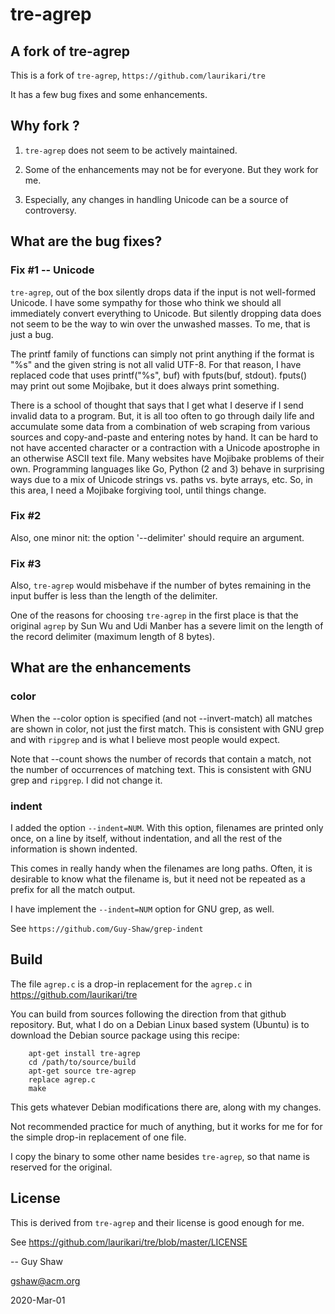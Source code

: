 # tre-agrep

## A fork of tre-agrep

This is a fork of `tre-agrep`, `https://github.com/laurikari/tre`

It has a few bug fixes and some enhancements.

## Why fork ?

1. `tre-agrep` does not seem to be actively maintained.

2. Some of the enhancements may not be for everyone.  But they work for me.

3. Especially, any changes in handling Unicode can be a source of controversy.

## What are the bug fixes?

### Fix #1 -- Unicode

`tre-agrep`, out of the box silently drops data if the input is not well-formed Unicode.
I have some sympathy for those who think we should all immediately convert everything to Unicode.
But silently dropping data does not seem to be the way to win over the unwashed masses.  To me, that is just a bug.

The printf family of functions can simply not print anything
if the format is "%s" and the given string is not all valid UTF-8.
For that reason, I have replaced code that uses printf("%s", buf)
with fputs(buf, stdout).
fputs() may print out some Mojibake, but it does always print something.

There is a school of thought that says that I get what I deserve
if I send invalid data to a program.  But, it is all too often to
go through daily life and accumulate some data from a combination
of web scraping from various sources and copy-and-paste and entering
notes by hand.  It can be hard to not have accented character or
a contraction with a Unicode apostrophe in an otherwise ASCII text file.
Many websites have Mojibake problems of their own.
Programming languages like Go, Python (2 and 3) behave in surprising
ways due to a mix of Unicode strings vs. paths vs. byte arrays, etc.
So, in this area, I need a Mojibake forgiving tool,
until things change.

### Fix #2

Also, one minor nit: the option '--delimiter' should require an argument.

### Fix #3

Also, `tre-agrep` would misbehave if the number of bytes remaining in the input buffer is less than the length of the delimiter.

One of the reasons for choosing `tre-agrep` in the first place is that the original `agrep` by Sun Wu and Udi Manber has a severe limit on the length of the record delimiter (maximum length of 8 bytes).

## What are the enhancements

### color

When the --color option is specified (and not --invert-match) all matches are shown in color, not just the first match.  This is consistent with GNU grep and with `ripgrep` and is what I believe most people would expect.

Note that --count shows the number of records that contain a match,
not the number of occurrences of matching text.  This is consistent with GNU grep and `ripgrep`.  I did not change it.

### indent

I added the option `--indent=NUM`.  With this option, filenames are printed only once, on a line by itself, without indentation, and all the rest of the information is shown indented.

This comes in really handy when the filenames are long paths.
Often, it is desirable to know what the filename is, but it need not be repeated as a prefix for all the match output.

I have implement the `--indent=NUM` option for GNU grep, as well.

See `https://github.com/Guy-Shaw/grep-indent`


## Build

The file `agrep.c` is a drop-in replacement for the `agrep.c`
in https://github.com/laurikari/tre

You can build from sources following the direction from that github repository.
But, what I do on a Debian Linux based system (Ubuntu) is to download the
Debian source package using this recipe:

```
    apt-get install tre-agrep
    cd /path/to/source/build
    apt-get source tre-agrep
    replace agrep.c
    make
```

This gets whatever Debian modifications there are,
along with my changes.

Not recommended practice for much of anything,
but it works for me for for the simple drop-in replacement of one file.

I copy the binary to some other name besides `tre-agrep`,
so that name is reserved for the original.

## License

This is derived from `tre-agrep` and their license is good enough for me.

See https://github.com/laurikari/tre/blob/master/LICENSE

-- Guy Shaw

   gshaw@acm.org

   2020-Mar-01

